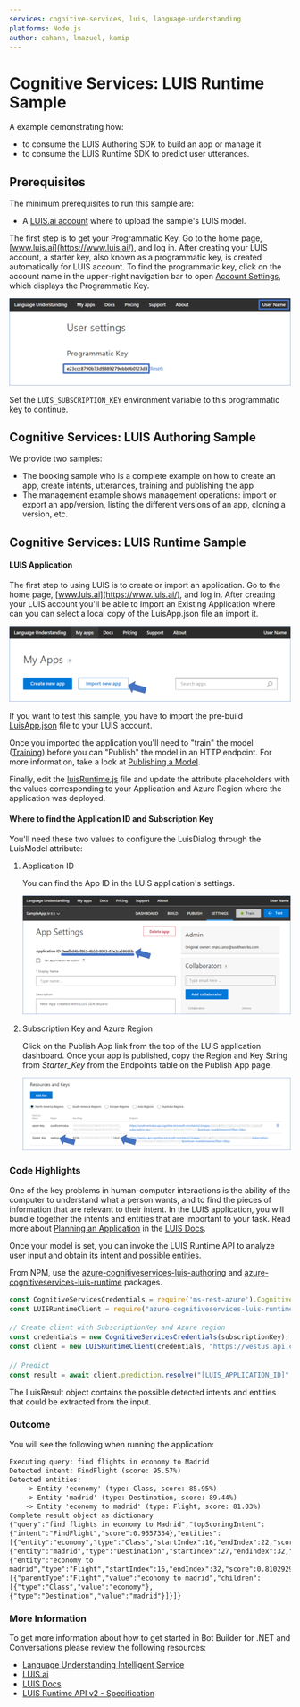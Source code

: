 ```yaml
---
services: cognitive-services, luis, language-understanding
platforms: Node.js
author: cahann, lmazuel, kamip
---
```


# Cognitive Services: LUIS Runtime Sample

A example demonstrating how:
- to consume the LUIS Authoring SDK to build an app or manage it
- to consume the LUIS Runtime SDK to predict user utterances.

## Prerequisites

The minimum prerequisites to run this sample are:
* A [LUIS.ai account](https://www.luis.ai/) where to upload the sample's LUIS model.

The first step is to get your Programmatic Key. Go to the home page, [www.luis.ai](https://www.luis.ai/), and log in. After creating your LUIS account, a starter key, also known as a programmatic key, is created automatically for LUIS account. To find the programmatic key, click on the account name in the upper-right navigation bar to open [Account Settings](https://www.luis.ai/user/settings), which displays the Programmatic Key.

![Get the programmatic key](images/programmatic-key.png)

Set the `LUIS_SUBSCRIPTION_KEY` environment variable to this programmatic key to continue.

## Cognitive Services: LUIS Authoring Sample

We provide two samples:

- The booking sample who is a complete example on how to create an app, create intents, utterances, training and publishing the app
- The management example shows management operations: import or export an app/version, listing the different versions of an app, cloning a version, etc.

## Cognitive Services: LUIS Runtime Sample

#### LUIS Application

The first step to using LUIS is to create or import an application. Go to the home page, [www.luis.ai](https://www.luis.ai/), and log in. After creating your LUIS account you'll be able to Import an Existing Application where can you can select a local copy of the LuisApp.json file an import it.

![Import an Existing Application](images/prereqs-import.png)

If you want to test this sample, you have to import the pre-build [LuisApp.json](LuisApp.json) file to your LUIS account.

Once you imported the application you'll need to "train" the model ([Training](https://docs.microsoft.com/en-us/azure/cognitive-services/luis/train-test)) before you can "Publish" the model in an HTTP endpoint. For more information, take a look at [Publishing a Model](https://docs.microsoft.com/en-us/azure/cognitive-services/luis/publishapp).

Finally, edit the [luisRuntime.js](luisRuntime.js) file and update the attribute placeholders with the values corresponding to your Application and Azure Region where the application was deployed.

#### Where to find the Application ID and Subscription Key

You'll need these two values to configure the LuisDialog through the LuisModel attribute:

1. Application ID

    You can find the App ID in the LUIS application's settings.

    ![App Settings](images/prereqs-appid.png)

2. Subscription Key and Azure Region

    Click on the Publish App link from the top of the LUIS application dashboard. Once your app is published, copy the Region and Key String from *Starter_Key* from the Endpoints table on the Publish App page.

    ![Programmatic API Key](images/prereqs-apikey.png)


### Code Highlights

One of the key problems in human-computer interactions is the ability of the computer to understand what a person wants, and to find the pieces of information that are relevant to their intent. In the LUIS application, you will bundle together the intents and entities that are important to your task. Read more about [Planning an Application](https://docs.microsoft.com/en-us/azure/cognitive-services/luis/plan-your-app) in the [LUIS Docs](https://docs.microsoft.com/en-us/azure/cognitive-services/luis/).

Once your model is set, you can invoke the LUIS Runtime API to analyze user input and obtain its intent and possible entities.

From NPM, use the [azure-cognitiveservices-luis-authoring](https://www.npmjs.com/package/azure-cognitiveservices-luis-authoring) and  [azure-cognitiveservices-luis-runtime](https://www.npmjs.com/package/azure-cognitiveservices-luis-runtime)  packages.

````javascript
const CognitiveServicesCredentials = require('ms-rest-azure').CognitiveServicesCredentials;
const LUISRuntimeClient = require("azure-cognitiveservices-luis-runtime");

// Create client with SubscriptionKey and Azure region
const credentials = new CognitiveServicesCredentials(subscriptionKey);
const client = new LUISRuntimeClient(credentials, "https://westus.api.cognitive.microsoft.com")

// Predict
const result = await client.prediction.resolve("[LUIS_APPLICATION_ID]", "Text to Predict or User input")
````

The LuisResult object contains the possible detected intents and entities that could be extracted from the input.

### Outcome

You will see the following when running the application:

```
Executing query: find flights in economy to Madrid
Detected intent: FindFlight (score: 95.57%)
Detected entities:
	-> Entity 'economy' (type: Class, score: 85.95%)
	-> Entity 'madrid' (type: Destination, score: 89.44%)
	-> Entity 'economy to madrid' (type: Flight, score: 81.03%)
Complete result object as dictionary
{"query":"find flights in economy to Madrid","topScoringIntent":{"intent":"FindFlight","score":0.9557334},"entities":[{"entity":"economy","type":"Class","startIndex":16,"endIndex":22,"score":0.8595318},{"entity":"madrid","type":"Destination","startIndex":27,"endIndex":32,"score":0.8943938},{"entity":"economy to madrid","type":"Flight","startIndex":16,"endIndex":32,"score":0.8102929}],"compositeEntities":[{"parentType":"Flight","value":"economy to madrid","children":[{"type":"Class","value":"economy"},{"type":"Destination","value":"madrid"}]}]}
```

### More Information

To get more information about how to get started in Bot Builder for .NET and Conversations please review the following resources:
* [Language Understanding Intelligent Service](https://azure.microsoft.com/en-us/services/cognitive-services/language-understanding-intelligent-service/)
* [LUIS.ai](https://www.luis.ai)
* [LUIS Docs](https://docs.microsoft.com/en-us/azure/cognitive-services/luis/home)
* [LUIS Runtime API v2 - Specification](https://github.com/Azure/azure-rest-api-specs/tree/current/specification/cognitiveservices/data-plane/LUIS/Runtime)